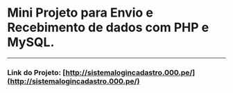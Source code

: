 # Mini Projeto para Envio e Recebimento de dados com PHP e MySQL.
---
### **Link do Projeto:** [http://sistemalogincadastro.000.pe/](http://sistemalogincadastro.000.pe/)
